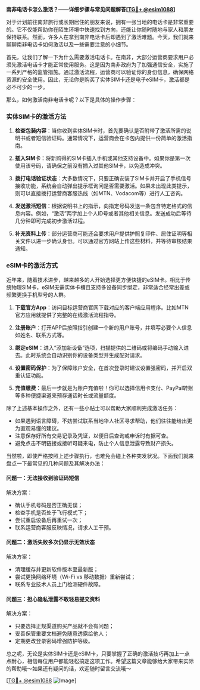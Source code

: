 **南非电话卡怎么激活？——详细步骤与常见问题解答[[TG💪+ @esim1088](https://t.me/s/esim1088)]**

对于计划前往南非旅行或长期居住的朋友来说，拥有一张当地的电话卡是非常重要的。它不仅能帮助你在陌生环境中快速找到方向，还能让你随时随地与家人和朋友保持联系。然而，许多人在拿到南非电话卡后却遇到了激活难题。今天，我们就来聊聊南非电话卡如何激活以及一些需要注意的小细节。

首先，让我们了解一下为什么需要激活电话卡。在南非，大部分运营商要求用户必须先激活电话卡才能正常使用服务。这是因为南非政府为了加强通信安全，实施了一系列严格的监管措施。通过激活流程，运营商可以验证你的身份信息，确保网络资源的安全使用。因此，无论你是购买了实体SIM卡还是电子eSIM卡，激活都是必不可少的一步。

那么，如何激活南非电话卡呢？以下是具体的操作步骤：

### 实体SIM卡的激活方法

1. **检查包装内容**：当你收到实体SIM卡时，首先要确认是否附带了激活所需的说明书或者短信验证码。通常情况下，运营商会在卡包内提供一份简单的激活指南。
   
2. **插入SIM卡**：将新购得的SIM卡插入手机或其他支持设备中。如果你是第一次使用该号码，请确保之前没有插入过其他SIM卡，以免造成冲突。

3. **拨打电话验证状态**：大多数情况下，只要正确安装了SIM卡并开启了手机信号接收功能，系统会自动弹出提示框询问是否需要激活。如果未出现此类提示，则可以直接拨打运营商客服热线（如MTN、Vodacom等）进行人工咨询。

4. **发送激活短信**：根据说明书上的指示，向指定号码发送一条包含特定格式的信息内容。例如，“激活”两字加上个人ID号或者其他相关信息。发送成功后等待几分钟即可完成初步激活过程。

5. **补充资料上传**：部分运营商可能还会要求用户提供护照复印件、居住证明等相关文件以进一步确认身份。可以通过官方网站上传这些材料，并等待审核结果通知。

### eSIM卡的激活方式

近年来，随着技术进步，越来越多的人开始选择更方便快捷的eSIM卡。相比于传统物理SIM卡，eSIM无需实体卡槽且支持多设备同步绑定，非常适合经常出差或频繁更换手机型号的人群。

1. **下载官方App**：访问目标运营商官网下载对应的客户端应用程序。比如MTN官方应用就提供了完整的在线激活流程指导。

2. **注册账户**：打开APP后按照指引创建一个新的用户账号，并填写必要个人信息如姓名、联系方式等。

3. **绑定eSIM**：进入“添加新设备”选项，扫描提供的二维码或将编码手动输入进去。此时系统会自动识别你的设备类型并生成配对请求。

4. **设置密码保护**：为了保障账户安全，在首次登录时建议设置强密码，并开启双重认证功能。

5. **充值缴费**：最后一步就是为账户充值啦！你可以选择信用卡支付、PayPal转账等多种便捷渠道来预存通话时长或流量额度。

除了上述基本操作之外，还有一些小贴士可以帮助大家顺利完成激活任务：

- 如果遇到语言障碍，不妨尝试联系当地华人社区寻求帮助，他们往往能给出更为直观易懂的建议。
- 注意保存好所有交易记录及凭证，以便日后查询或申诉时有据可查。
- 避免点击不明链接或接听可疑来电，防止个人信息泄露导致财产损失。

当然啦，即使严格按照上述步骤执行，也难免会碰上各种突发状况。下面我们就来盘点一下最常见的几种问题及其解决办法：

#### 问题一：无法接收到验证码短信

解决方案：
- 确认手机号码是否正确无误；
- 检查手机是否处于飞行模式下；
- 尝试重启设备后再重试一次；
- 联系运营商客服反映情况，请求人工干预。

#### 问题二：激活失败多次仍显示无效状态

解决方案：
- 清理缓存并更新软件版本至最新版；
- 尝试更换网络环境（Wi-Fi vs 移动数据）重新尝试；
- 联系专业技术人员上门检测硬件故障。

#### 问题三：担心隐私泄露不敢轻易提交资料

解决方案：
- 只要选择正规渠道购买产品就不会有问题；
- 妥善保管重要文档避免随意透露给他人；
- 定期更改登录密码增强防护等级。

总之呢，无论是实体SIM卡还是eSIM卡，只要掌握了正确的激活技巧再加上一点点耐心，相信每位用户都能轻松搞定这项工作。希望这篇文章能够给大家带来实际的帮助哦～如果还有疑问的话，欢迎随时留言交流哦～

[[TG💪+ @esim1088](https://t.me/s/esim1088) ![Image](https://i.postimg.cc/4NQfJmqS/Snipaste-2025-05-13-00-14-12.png)]